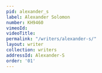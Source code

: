 ```yaml
---
pid: alexander_s
label: Alexander Solomon
number: KH9460
vimeoId:
videoTitle:
permalink: "/writers/alexander-s/"
layout: writer
collection: writers
addressId: Alexander-S
order: '01'
---
```

